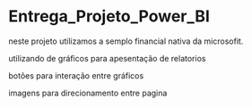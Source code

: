 ﻿# Entrega_Projeto_Power_BI
 
 neste projeto utilizamos a semplo financial nativa da microsofit.  
 
 utilizando de gráficos para apesentação de relatorios  
 
 botões para interação entre gráficos  
 
 imagens para direcionamento entre pagina  
 
